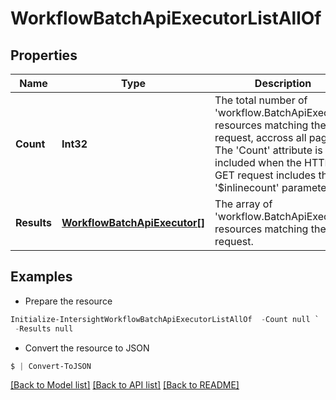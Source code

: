 # WorkflowBatchApiExecutorListAllOf
## Properties

Name | Type | Description | Notes
------------ | ------------- | ------------- | -------------
**Count** | **Int32** | The total number of &#39;workflow.BatchApiExecutor&#39; resources matching the request, accross all pages. The &#39;Count&#39; attribute is included when the HTTP GET request includes the &#39;$inlinecount&#39; parameter. | [optional] 
**Results** | [**WorkflowBatchApiExecutor[]**](WorkflowBatchApiExecutor.md) | The array of &#39;workflow.BatchApiExecutor&#39; resources matching the request. | [optional] 

## Examples

- Prepare the resource
```powershell
Initialize-IntersightWorkflowBatchApiExecutorListAllOf  -Count null `
 -Results null
```

- Convert the resource to JSON
```powershell
$ | Convert-ToJSON
```

[[Back to Model list]](../README.md#documentation-for-models) [[Back to API list]](../README.md#documentation-for-api-endpoints) [[Back to README]](../README.md)

